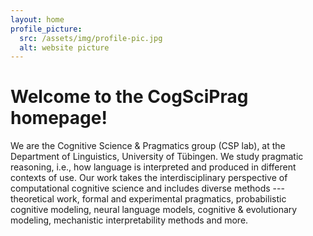 ```yaml
---
layout: home
profile_picture:
  src: /assets/img/profile-pic.jpg
  alt: website picture
---
```


<h1>Welcome to the CogSciPrag homepage!</h1>
<p>

We are the Cognitive Science & Pragmatics group (CSP lab), at the Department of Linguistics, University of Tübingen. We study pragmatic reasoning, i.e., how language is interpreted and produced in different contexts of use.
Our work takes the interdisciplinary perspective of computational cognitive science and includes diverse methods --- theoretical work, formal and experimental pragmatics, probabilistic cognitive modeling, neural language models, cognitive & evolutionary modeling, mechanistic interpretability methods and more.

</p>
